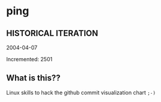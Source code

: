 # ping

## HISTORICAL ITERATION
2004-04-07

Incremented: 2501

## What is this?? 
Linux skills to hack the github commit visualization chart `;-)`
